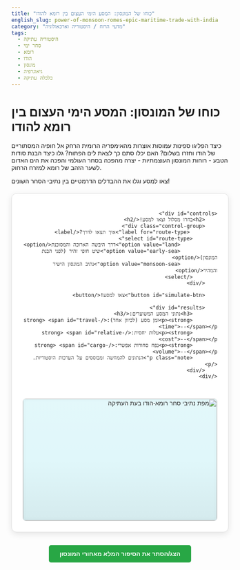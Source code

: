 ```yaml
---
title: "כוחו של המונסון: המסע הימי העצום בין רומא להודו"
english_slug: power-of-monsoon-romes-epic-maritime-trade-with-india
category: "מדעי הרוח / היסטוריה וארכאולוגיה"
tags:
  - היסטוריה עתיקה
  - סחר ימי
  - רומא
  - הודו
  - מונסון
  - גיאוגרפיה
  - כלכלה עתיקה
---
```

# כוחו של המונסון: המסע הימי העצום בין רומא להודו

כיצד הפליגו ספינות עמוסות אוצרות מהאימפריה הרומית הרחק אל חופיה המסתוריים של הודו וחזרו בשלום? האם יכלו סתם כך לצאת לים הפתוח? גלו כיצד הבנת סודות הטבע - רוחות המונסון העוצמתיות - יצרה מהפכה בסחר העולמי והפכה את הים האדום לשער הזהב של רומא למזרח הרחוק.

צאו למסע וגלו את ההבדלים הדרמטיים בין נתיבי הסחר השונים!

<div id="app-container">
    <div id="map-area">
        <img src="https://upload.wikimedia.org/wikipedia/commons/thumb/6/6f/Trade_routes_between_the_Roman_Empire_and_India_in_the_1st_C_CE.png/1024px-Trade_routes_between_the_Roman_Empire_and_India_in_the_1st_C_CE.png" alt="מפת נתיבי סחר רומא-הודו בעת העתיקה" id="trade-map">
        <svg id="route-path"></svg>
        <div id="ship-icon" class="hidden">⛵</div> <!-- Using a simple ship emoji -->
        <div id="map-overlay"></div> <!-- Optional overlay for effects -->
         <div id="status-message" class="hidden"></div>
    </div>

    <div id="controls">
        <h2>בחרו מסלול וצאו למסע!</h2>
        <div class="control-group">
             <label for="route-type">איך תצאו לדרך?</label>
            <select id="route-type">
                <option value="land">דרך היבשה הארוכה והמסוכנת</option>
                <option value="early-sea">שיט חופי זהיר (לפני הבנת המונסון)</option>
                <option value="monsoon-sea">נתיב המונסון הישיר והמהיר</option>
            </select>
        </div>

        <button id="simulate-btn">צאו למסע!</button>

        <div id="results">
            <h3>נתוני המסע המשוערים:</h3>
            <p><strong>זמן מסע (לכיוון אחד):</strong> <span id="travel-time">--</span></p>
            <p><strong>עלות יחסית:</strong> <span id="relative-cost">--</span></p>
            <p><strong>נפח סחורות אפשרי:</strong> <span id="cargo-volume">--</span></p>
            <p class="note">הנתונים להמחשה ומבוססים על הערכות היסטוריות.</p>
        </div>
    </div>
</div>

<button id="toggle-explanation" class="explanation-toggle">הצג/הסתר את הסיפור המלא מאחורי המונסון</button>

<div id="explanation" class="hidden">
    <h2>הסיפור המלא: המונסון ששינה את פני הסחר העולמי</h2>

    <h3>השאיפה הרומית למזרח: תבלינים, משי ואוצרות</h3>
    <p>האימפריה הרומית, בשיא כוחה, חלמה על המנעמים האקזוטיים שהגיעו מהמזרח הרחוק. פלפל שחור שהיה שווה לעיתים משקלו בזהב, קינמון ובשמים נדירים, אבנים יקרות, ומשי סיני עוצר נשימה – כל אלה היו מבוקשים בטירוף על ידי האליטה הרומית ושימשו כסמלי עושר ויוקרה. סחר זה לא היה רק מותרות; הוא הזרים הון אדיר, אך היה גם אתגר עצום.</p>

    <h3>הדרכים הקשות: יבשה וחופים לפני עידן המונסון</h3>
    <p>לפני שהרומאים למדו לרתום את כוחן של רוחות הים הפתוח, הסחר עם הודו היה מסע כמעט בלתי אפשרי:</p>
    <ul>
        <li>**דרכים יבשתיות אינסופיות:** שיירות יצאו למסעות של חודשים ארוכים, לעיתים שנה ויותר לכל כיוון. הן עברו דרך מדבריות, הרים וממלכות עוינות. עלויות האבטחה, המכסים הרבים שנגבו בדרך, הצורך התמידי במזון ומים לאדם ולבהמה, וסיכוני השוד הפכו את הסחר היבשתי ליקר בטירוף ומוגבל לנפח קטן של סחורות יוקרה בלבד.</li>
        <li>**שיט חופי זוחל:** מסעות ימיים בים האדום ולאורך חופי ערב והודו התנהלו בצמוד לקו החוף. ספינות פרימיטיביות יחסית לא העזו להתרחק מהיבשה, שכן לא ידעו לנווט בים הפתוח. הן נאלצו לעגון כל לילה, והמסע התקדם בקצב איטי להחריד, חשוף לסכנות שרטונים, סערות פתאומיות ושודדי ים שארבו במפרצים.</li>
    </ul>
    <p>שתי הדרכים היו איטיות, יקרות ומסוכנות, והגבילו מאוד את כמות הסחורות שהגיעה לרומא.</p>

    <h3>הסוד נחשף: רוחות המונסון משנות את המשחק</h3>
    <p>המהפך הגדול הגיע עם הבנה (או רכישת ידע קיים מיורדי ים מקומיים) וניצול שיטתי של רוחות המונסון. יורדי ים ערבים והודים הכירו את דפוס הרוחות העונתיות באוקיינוס ההודי מזה מאות שנים. הרומאים, לאחר שכבשו את מצרים ושלטו בנמלי הים האדום, רכשו את הידע הזה והפכו אותו לכלי אסטרטגי:</p>
    <ul>
        <li>**מונסון הקיץ (יוני-ספטמבר):** רוח איתנה נושבת מכיוון דרום-מערב. מושלמת למסע יציאה מנמלי הים האדום ישירות אל חופי דרום הודו. ספינות יכלו להיפרד מהחוף ולהפליג בנתיב מהיר וקצר בהרבה.</li>
        <li>**מונסון החורף (נובמבר-פברואר):** הרוח מתהפכת ונושבת מכיוון צפון-מזרח. אידיאלית למסע חזרה מהודו אל הים האדום.</li>
    </ul>
    <p>הניווט לפי הרוחות אפשר הפלגה ישירה בים הפתוח, קיצר דרמטית את זמן המסע ואפשר לשאת נפחי סחורה גדולים בהרבה.</p>

    <h3>נתיב המונסון המהיר והיעיל</h3>
    <p>המסע הימי החדש הפך למסלול הדומיננטי. ספינות יצאו מנמלים כמו ברניקי (Berenice) ומיוס הורמוס (Myos Hormos) במצרים הרומית בסוף הקיץ (אוגוסט-ספטמבר). הן הפליגו דרומה בים האדום, יצאו לאוקיינוס ההודי וניצלו את מונסון הקיץ כדי לחצות את הים ישירות לדרום הודו (לנמלים כמו מוזריס - Muziris, ואריקמדו - Arikamedu) תוך חודש-חודשיים בלבד! לאחר מספר חודשי סחר בהודו, הן המתינו למונסון החורף ויצאו למסע חזרה מהודו לים האדום באותה מהירות ויעילות.</p>

    <h3>התוצאה: שגשוג וקשרים רחוקים</h3>
    <p>ניצול המונסון היה מהפכה כלכלית של ממש:</p>
    <ul>
        <li>**קיצור זמן דרמטי:** מסע הלוך ושוב, כולל זמן סחר, ארך כחצי שנה בסך הכל – במקום שנה או יותר לכל כיוון בדרכים הישנות!</li>
        <li>**יעילות וחיסכון:** הדרך הימית הישירה הייתה בטוחה וזולה משמעותית מדרכי היבשה או השיט החופי.</li>
        <li>**נפח סחר עצום:** אוניות יכלו לשאת אלפי טונות של סחורות בכל מסע, מה שהגדיל פי כמה את כמות האוצרות שהגיעה לרומא.</li>
        <li>**שפע וזמינות:** למרות שנותרו יקרות, סחורות המזרח הפכו לזמינות יותר והשפיעו על התרבות, המטבח והכלכלה הרומית.</li>
    </ul>
    <p>עדויות ארכיאולוגיות והיסטוריות - כמו אלפי מטבעות רומיים שנמצאו בהודו, שרידי נמלים בשני הצדדים, ותיאורים מפורטים בכתבים רומיים כמו 'הפריפלוס של הים האריתראי' - מעידות על היקף ורווחיות הסחר המדהים הזה.</p>

    <h3>לסיכום</h3>
    <p>המסחר הרומי-הודי, שהתאפשר בזכות הכוח הטבעי של רוחות המונסון, הוא סיפור מרתק על תושייה, ניווט, ויצירת קשרים בין-יבשתיים שהשפיעו עמוקות על העולם העתיק והוכיחו את כוחה של הבנה גיאוגרפית מדויקת.</p>
</div>

<script>
document.addEventListener('DOMContentLoaded', () => {
    const simulateBtn = document.getElementById('simulate-btn');
    const routeTypeSelect = document.getElementById('route-type');
    const travelTimeSpan = document.getElementById('travel-time');
    const relativeCostSpan = document.getElementById('relative-cost');
    const cargoVolumeSpan = document.getElementById('cargo-volume');
    const explanationDiv = document.getElementById('explanation');
    const toggleExplanationBtn = document.getElementById('toggle-explanation');
    const routePathSVG = document.getElementById('route-path');
    const mapArea = document.getElementById('map-area');
    const shipIcon = document.getElementById('ship-icon');
    const statusMessageDiv = document.getElementById('status-message');

    // Define key points on the map image as percentages (approximate)
    // These need to match logical locations on the specific map image used
    const mapPoints = {
        'red-sea': { x: 17, y: 63 }, // Approximate location of Berenice/Myos Hormos
        'south-india': { x: 78, y: 82 }, // Approximate location of Muziris/Arikamedu
        'north-arabia': { x: 30, y: 58 }, // Rough point near Petra/Nabatean area
        'persian-gulf': { x: 55, y: 55 }, // Rough point near Persian Gulf
        'nw-india': { x: 68, y: 60 } // Rough point near NW India coast
    };

    // Route data including points, animation duration, and results
    const routesData = {
        'land': {
            points: [mapPoints['red-sea'], mapPoints['north-arabia'], mapPoints['persian-gulf'], mapPoints['nw-india'], mapPoints['south-india']], // Simplified land path
            duration: 12000, // ms - Long animation
            time: 'כ-6-8 חודשים',
            cost: 'גבוה מאוד',
            volume: 'נמוך'
        },
        'early-sea': {
            points: [mapPoints['red-sea'], { x: 25, y: 65 }, { x: 40, y: 70 }, { x: 60, y: 75 }, mapPoints['south-india']], // Coastal path
            duration: 8000, // ms - Medium animation
            time: 'כ-3-4 חודשים',
            cost: 'בינוני-גבוה',
            volume: 'בינוני'
        },
        'monsoon-sea': {
            points: [mapPoints['red-sea'], mapPoints['south-india']], // Direct path
            duration: 3500, // ms - Fast animation
            time: 'כחודש-חודשיים',
            cost: 'נמוך-בינוני',
            volume: 'גבוה מאוד'
        }
    };

    function drawRoute(points, duration) {
        if (points.length < 2) {
            routePathSVG.innerHTML = '';
            return;
        }

        let pathData = `M ${points[0].x}% ${points[0].y}%`;
        for (let i = 1; i < points.length; i++) {
            pathData += ` L ${points[i].x}% ${points[i].y}%`;
        }

        // Create SVG path element
        const pathElement = document.createElementNS("http://www.w3.org/2000/svg", "path");
        pathElement.setAttribute("d", pathData);
        pathElement.setAttribute("stroke", "#dc3545"); // Red color
        pathElement.setAttribute("stroke-width", "4");
        pathElement.setAttribute("fill", "none");
        pathElement.setAttribute("stroke-dasharray", "0"); // Start hidden for drawing animation
        pathElement.setAttribute("stroke-linecap", "round");
        pathElement.setAttribute("stroke-linejoin", "round");

        routePathSVG.innerHTML = ''; // Clear previous path
        routePathSVG.appendChild(pathElement);

        // Animate path drawing
        const pathLength = pathElement.getTotalLength();
        pathElement.style.strokeDasharray = pathLength + ' ' + pathLength;
        pathElement.style.strokeDashoffset = pathLength;
        pathElement.getBoundingClientRect(); // Trigger reflow
        pathElement.style.transition = `stroke-dashoffset ${duration / 2}ms ease-in-out`; // Draw half time
        pathElement.style.strokeDashoffset = '0';
    }

     function animateShip(points, duration) {
        if (points.length < 2) {
            shipIcon.classList.add('hidden');
            return;
        }

        shipIcon.classList.remove('hidden');

        // Calculate initial rotation - basic
        const dxInitial = points[1].x - points[0].x;
        const dyInitial = points[1].y - points[0].y;
        const angleInitial = Math.atan2(dyInitial, dxInitial) * 180 / Math.PI;
        // Adjust angle for ship icon pointing direction (emoji points up/north)
        // South-East journey needs approx +135deg rotation from north
        const shipRotation = 135; // A bit more complex for multi-segment paths

         // Set initial position and rotation
        shipIcon.style.transition = 'none'; // Disable transition for initial placement
        shipIcon.style.left = `${points[0].x}%`;
        shipIcon.style.top = `${points[0].y}%`;
        shipIcon.style.transform = `translate(-50%, -50%) rotate(${shipRotation}deg)`; // Center and rotate

        // Trigger reflow to apply initial state instantly
        shipIcon.getBoundingClientRect();

        // Animate ship movement along the path using CSS transitions between points
        // This simple approach transitions directly from start to end point.
        // A more complex approach would chain transitions between all points.
        // Sticking to simple start-to-end transition with duration representing journey time.

        shipIcon.style.transition = `left ${duration}ms linear, top ${duration}ms linear, transform ${duration}ms linear`; // Animate position and rotation
        shipIcon.style.left = `${points[points.length - 1].x}%`;
        shipIcon.style.top = `${points[points.length - 1].y}%`;
         // Keep rotation simple, just initial direction or a final one.
         // For a multi-point path, angle would need to update per segment.
         // Let's keep the initial SE angle for this simulation.
         // shipIcon.style.transform = `translate(-50%, -50%) rotate(${finalRotation}deg)`; // Optional final rotation

         // Show status message
         statusMessageDiv.classList.remove('hidden');
         statusMessageDiv.textContent = 'המסע בים בעיצומו...'; // Or different message per route type

         // Hide status message and maybe the ship after animation
         setTimeout(() => {
            statusMessageDiv.textContent = 'המסע הושלם!';
            setTimeout(() => {
                statusMessageDiv.classList.add('hidden');
                 // shipIcon.classList.add('hidden'); // Option to hide ship at the end
            }, 1500); // Message fades after 1.5s
         }, duration); // Hide status after animation finishes

    }

    simulateBtn.addEventListener('click', () => {
        const selectedRouteType = routeTypeSelect.value;
        const routeInfo = routesData[selectedRouteType];

        if (routeInfo) {
            // Update results with animation/delay
            travelTimeSpan.style.opacity = 0;
            relativeCostSpan.style.opacity = 0;
            cargoVolumeSpan.style.opacity = 0;

            setTimeout(() => {
                travelTimeSpan.textContent = routeInfo.time;
                relativeCostSpan.textContent = routeInfo.cost;
                cargoVolumeSpan.textContent = routeInfo.volume;
                 // Add visual flair based on results
                 travelTimeSpan.style.color = selectedRouteType === 'monsoon-sea' ? '#28a745' : '#dc3545'; // Green for fast, Red for slow
                 relativeCostSpan.style.color = selectedRouteType === 'monsoon-sea' ? '#28a745' : '#dc3545'; // Green for low cost, Red for high
                 cargoVolumeSpan.style.color = selectedRouteType === 'monsoon-sea' ? '#28a745' : '#dc3545'; // Green for high volume, Red for low

                travelTimeSpan.style.opacity = 1;
                relativeCostSpan.style.opacity = 1;
                cargoVolumeSpan.style.opacity = 1;
            }, routeInfo.duration + 500); // Show results shortly after animation ends


            // Draw and animate route + ship
            drawRoute(routeInfo.points, routeInfo.duration);
            animateShip(routeInfo.points, routeInfo.duration);

        } else {
            // Fallback
            travelTimeSpan.textContent = 'שגיאה';
            relativeCostSpan.textContent = 'שגיאה';
            cargoVolumeSpan.textContent = 'שגיאה';
             routePathSVG.innerHTML = '';
             shipIcon.classList.add('hidden');
             statusMessageDiv.classList.add('hidden');
        }
    });

    toggleExplanationBtn.addEventListener('click', () => {
        explanationDiv.classList.toggle('hidden');
        if (explanationDiv.classList.contains('hidden')) {
            toggleExplanationBtn.textContent = 'הצג את הסיפור המלא מאחורי המונסון';
        } else {
            toggleExplanationBtn.textContent = 'הסתר את הסיפור המלא מאחורי המונסון';
        }
    });

     // Initial state
    explanationDiv.classList.add('hidden');
    toggleExplanationBtn.textContent = 'הצג את הסיפור המלא מאחורי המונסון';
    shipIcon.classList.add('hidden'); // Hide ship initially
    statusMessageDiv.classList.add('hidden'); // Hide status initially
});

</script>

<style>
#app-container {
    direction: rtl; /* Hebrew layout */
    font-family: 'Arial', sans-serif;
    display: flex;
    flex-wrap: wrap-reverse; /* Controls above map on small screens */
    gap: 30px;
    margin: 20px auto; /* Center the container */
    max-width: 900px; /* Limit container width */
    border: 1px solid #e0e0e0;
    border-radius: 12px;
    padding: 25px;
    background-color: #ffffff;
    box-shadow: 0 4px 15px rgba(0, 0, 0, 0.1);
}

#map-area {
    position: relative;
    flex: 2; /* Allow map area to take more space */
    min-width: 320px; /* Minimum width for responsiveness */
    aspect-ratio: 16 / 10; /* Maintain aspect ratio slightly wider than 16:9 */
    overflow: hidden;
    border: 1px solid #ddd;
    border-radius: 8px;
    background-color: #e0f7fa; /* Light blue background for sea area */
    box-shadow: inset 0 0 10px rgba(0,0,0,0.05);
}

#trade-map {
    display: block; /* Remove extra space below image */
    width: 100%;
    height: 100%;
    object-fit: cover; /* Cover the map-area while maintaining aspect ratio */
    position: absolute; /* Position relative to map-area */
    top: 0;
    left: 0;
    filter: grayscale(10%); /* Slightly desaturate map for better overlay visibility */
}

#map-overlay {
    position: absolute;
    top: 0;
    left: 0;
    width: 100%;
    height: 100%;
    background: linear-gradient(to bottom, rgba(255,255,255,0.1) 0%, rgba(255,255,255,0) 50%, rgba(0,0,0,0.05) 100%); /* Subtle gradient overlay */
    pointer-events: none;
    z-index: 5;
}


#route-path {
     position: absolute;
     top: 0;
     left: 0;
     width: 100%;
     height: 100%;
     pointer-events: none; /* Allow clicks to pass through */
     z-index: 10; /* Above the map */
     overflow: visible; /* Ensure path drawing animation works */
}

#ship-icon {
    position: absolute;
    font-size: 2em; /* Size of the ship emoji */
    line-height: 1;
    text-shadow: 1px 1px 2px rgba(0,0,0,0.3);
    z-index: 15; /* Above the path */
    /* transform is set by JS for centering and rotation */
    /* transition is set by JS */
}

#ship-icon.hidden {
    display: none;
}

#status-message {
    position: absolute;
    top: 20px;
    left: 50%; /* Center horizontally */
    transform: translateX(-50%);
    background-color: rgba(0, 0, 0, 0.7);
    color: white;
    padding: 8px 15px;
    border-radius: 5px;
    font-size: 0.9em;
    z-index: 20;
    opacity: 1;
    transition: opacity 0.5s ease;
}

#status-message.hidden {
    opacity: 0;
    pointer-events: none; /* Make it unclickable when hidden */
}


#controls {
    flex: 1; /* Allow controls to take remaining space */
    min-width: 280px; /* Minimum width */
    display: flex;
    flex-direction: column;
    gap: 20px;
    background-color: #f8f9fa;
    padding: 20px;
    border-radius: 8px;
    border: 1px solid #e9ecef;
}

#controls h2 {
    margin-top: 0;
    color: #0056b3;
    font-size: 1.7em;
    text-align: center;
    border-bottom: 2px solid #007bff;
    padding-bottom: 10px;
    margin-bottom: 20px;
}

.control-group {
    display: flex;
    flex-direction: column;
    gap: 8px;
}

#controls label {
    font-weight: bold;
    color: #333;
    display: block;
}

#controls select {
    padding: 10px 15px;
    border: 1px solid #ced4da;
    border-radius: 5px;
    font-size: 1em;
    width: 100%;
    box-sizing: border-box;
    background-color: #e9ecef;
    cursor: pointer;
    transition: border-color 0.3s ease;
}

#controls select:hover {
     border-color: #007bff;
}


#simulate-btn {
    padding: 12px 25px;
    background-color: #007bff;
    color: white;
    cursor: pointer;
    border: none;
    border-radius: 5px;
    font-size: 1.1em;
    font-weight: bold;
    width: 100%;
    box-sizing: border-box;
    transition: background-color 0.3s ease, transform 0.1s ease;
    margin-top: 10px;
}

#simulate-btn:hover {
    background-color: #0056b3;
}

#simulate-btn:active {
    transform: scale(0.98);
}

#results {
    margin-top: 20px;
    padding: 20px;
    border: 1px solid #cce5ff;
    border-radius: 8px;
    background-color: #e9f7ff;
    box-shadow: 0 2px 8px rgba(0, 0, 0, 0.08);
}

#results h3 {
    margin-top: 0;
    color: #004085;
    margin-bottom: 15px;
    text-align: center;
}

#results p {
    margin: 10px 0;
    font-size: 1em;
    color: #333;
}
#results p strong {
    color: #0056b3;
}

#results span {
    font-weight: bold;
    transition: color 0.5s ease, opacity 0.5s ease; /* Animate text color and opacity */
}

.note {
    font-size: 0.85em;
    color: #666;
    margin-top: 15px;
    text-align: center;
}

.explanation-toggle {
    display: block;
    margin: 30px auto 20px auto; /* Center and add space */
    padding: 12px 25px;
    font-size: 1em;
    cursor: pointer;
    border: none;
    border-radius: 5px;
    background-color: #28a745;
    color: white;
    transition: background-color 0.3s ease, transform 0.1s ease;
    font-weight: bold;
}

.explanation-toggle:hover {
    background-color: #218838;
}
.explanation-toggle:active {
    transform: scale(0.98);
}


#explanation {
    border: 1px solid #d6d8db;
    padding: 25px;
    border-radius: 12px;
    background-color: #fefefe;
    margin-top: 20px;
    line-height: 1.7;
    color: #333;
    box-shadow: 0 2px 10px rgba(0, 0, 0, 0.05);
}

#explanation.hidden {
    display: none;
}

#explanation h2 {
    color: #0056b3;
    margin-bottom: 20px;
    text-align: center;
    font-size: 1.8em;
}

#explanation h3 {
    color: #007bff;
    margin-top: 25px;
    margin-bottom: 10px;
    font-size: 1.4em;
    border-bottom: 1px dashed #cce5ff;
    padding-bottom: 5px;
}

#explanation p {
    margin-bottom: 15px;
}

#explanation ul {
    padding-right: 25px; /* RTL list padding */
    margin-bottom: 15px;
}

#explanation li {
    margin-bottom: 8px;
}

/* Responsive adjustments */
@media (max-width: 768px) {
    #app-container {
        flex-direction: column;
        padding: 15px;
        gap: 20px;
    }
    #map-area, #controls {
        flex: none;
        width: 100%;
        min-width: unset;
    }

    #controls {
         padding: 15px;
    }
     #controls h2 {
         font-size: 1.4em;
         margin-bottom: 15px;
     }
     #controls select, #controls button {
         font-size: 0.95em;
     }

    #explanation {
        padding: 15px;
    }
    #explanation h2 {
        font-size: 1.5em;
    }
    #explanation h3 {
        font-size: 1.2em;
    }
}

</style>
```